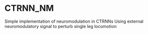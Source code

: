 # CTRNN_NM
Simple implementation of neuromodulation in CTRNNs
Using external neuromodulatory signal to perturb single leg locomotion
